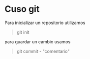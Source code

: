 # Cuso git

Para inicializar un repositorio utilizamos <br>
>git init

para guardar un cambio  usamos
>git commit - "comentario"